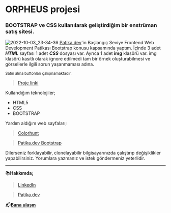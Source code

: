 

# **ORPHEUS** projesi

### BOOTSTRAP ve CSS kullanılarak geliştirdiğim bir enstrüman satış sitesi.
![2022-10-03_23-34-36](https://user-images.githubusercontent.com/101877656/193683160-db799d65-8eb7-47bb-8f47-d3b4618e8ad3.png)
[Patika.dev](https://www.patika.dev/tr)'in Başlangıç Seviye Frontend Web Development Patikası
Bootstrap konusu kapsamında yaptım.
İçinde 3 adet ***HTML*** sayfası 1 adet ***CSS*** dosyası var. Ayrıca 1 adet **img** klasörü var. img klasörü kasıtlı olarak ignore edilmedi tam bir örnek oluşturabilmesi ve görsellerle ilgili sorun yaşanmaması adına. 

<sub>Satın alma buttonları çalışmamaktadır.</sub>


>[Proje linki](https://ozancylan.github.io/project-Orpheus/)

Kullandığım teknolojiler;
* HTML5
* CSS
* BOOTSTRAP

Yardım aldığım web sayfaları;
 >[Colorhunt](colorhunt.co)

 >[Patika.dev Bootstrap](https://app.patika.dev/courses/bootstrap/odev1)



Dilerseniz forklayabilir, clonelayabilir bilgisayarınızda çalıştırıp değişiklikler yapabilirsiniz. Yorumlara yazmanız ve istek göndermeniz yeterlidir.

---

📚**Hakkımda;** 

>[LinkedIn](https://www.linkedin.com/in/ozan-cylan/)

>[Patika.dev](https://app.patika.dev/ozanceylan)

📬[**Bana ulaşın**](mailto:ozanceylan13@gmail.com)



